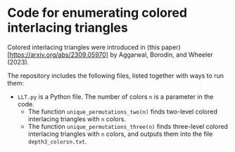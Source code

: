 # Code for enumerating colored interlacing triangles

Colored interlacing triangles were introduced in (this paper)[https://arxiv.org/abs/2309.05970] by Aggarwal, Borodin, and Wheeler (2023).

The repository includes the following files, listed together with ways to run them:
- `LLT.py` is a Python file. The number of colors `n` is a parameter in the code.
    - The function `unique_permutations_two(n)` finds two-level colored interlacing triangles with `n` colors.
    - The function `unique_permutations_three(n)` finds three-level colored interlacing triangles with `n` colors, and outputs them into the file `depth3_colorsn.txt`.
